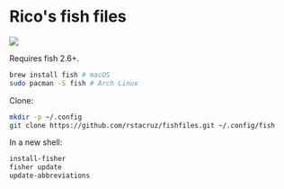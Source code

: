 # Rico's fish files

![](https://raw.githubusercontent.com/rstacruz/fishfiles/gh-pages/screenshot.png)

Requires fish 2.6+.

```bash
brew install fish # macOS
sudo pacman -S fish # Arch Linux
```

Clone:

```bash
mkdir -p ~/.config
git clone https://github.com/rstacruz/fishfiles.git ~/.config/fish
```

In a new shell:

```bash
install-fisher
fisher update
update-abbreviations
```
